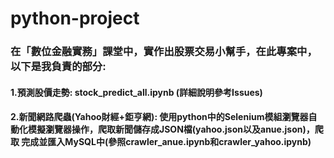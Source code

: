 # python-project
### 在「數位金融實務」課堂中，實作出股票交易小幫手，在此專案中，以下是我負責的部分:
#### 1.預測股價走勢: stock_predict_all.ipynb (詳細說明參考Issues)
#### 2.新聞網路爬蟲(Yahoo財經+鉅亨網): 使用python中的Selenium模組瀏覽器自動化模擬瀏覽器操作，爬取新聞儲存成JSON檔(yahoo.json以及anue.json)，爬取      完成並匯入MySQL中(參照crawler_anue.ipynb和crawler_yahoo.ipynb)   

